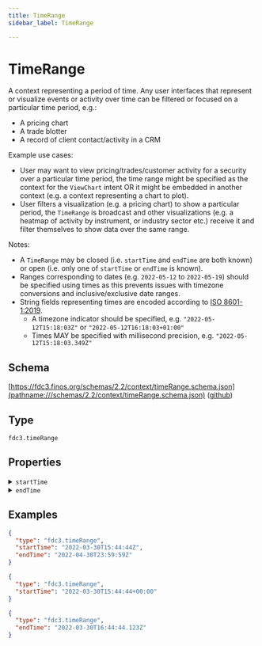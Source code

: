 ```yaml
---
title: TimeRange
sidebar_label: TimeRange

---
```


# TimeRange

A context representing a period of time. Any user interfaces that represent or visualize events or activity over time can be filtered or focused on a particular time period, e.g.:

- A pricing chart
- A trade blotter
- A record of client contact/activity in a CRM

Example use cases:

- User may want to view pricing/trades/customer activity for a security over a particular time period, the time range might be specified as the context for the `ViewChart` intent OR it might be embedded in another context (e.g. a context representing a chart to plot).
- User filters a visualization (e.g. a pricing chart) to show a particular period, the `TimeRange` is broadcast and other visualizations (e.g. a heatmap of activity by instrument, or industry sector etc.) receive it and filter themselves to show data over the same range.

Notes:

- A `TimeRange` may be closed (i.e. `startTime` and `endTime` are both known) or open (i.e. only one of `startTime` or `endTime` is known).
- Ranges corresponding to dates (e.g. `2022-05-12` to `2022-05-19`) should be specified using times as this prevents issues with timezone conversions and inclusive/exclusive date ranges.
- String fields representing times are encoded according to [ISO 8601-1:2019](https://www.iso.org/standard/70907.html).
  - A timezone indicator should be specified, e.g. `"2022-05-12T15:18:03Z"` or `"2022-05-12T16:18:03+01:00"`
  - Times MAY be specified with millisecond precision, e.g. `"2022-05-12T15:18:03.349Z"`

## Schema

[https://fdc3.finos.org/schemas/2.2/context/timeRange.schema.json](pathname:///schemas/2.2/context/timeRange.schema.json) ([github](https://github.com/finos/FDC3/tree/main/packages/fdc3-context/schemas/context/timeRange.schema.json))

## Type

`fdc3.timeRange`

## Properties

<details>
  <summary><code>startTime</code></summary>

**type**: `string`

The start time of the range, encoded according to [ISO 8601-1:2019](https://www.iso.org/standard/70907.html) with a timezone indicator.

</details>

<details>
  <summary><code>endTime</code></summary>

**type**: `string`

The end time of the range, encoded according to [ISO 8601-1:2019](https://www.iso.org/standard/70907.html) with a timezone indicator.

</details>

## Examples

```json
{
  "type": "fdc3.timeRange",
  "startTime": "2022-03-30T15:44:44Z",
  "endTime": "2022-04-30T23:59:59Z"
}
```

```json
{
  "type": "fdc3.timeRange",
  "startTime": "2022-03-30T15:44:44+00:00"
}
```

```json
{
  "type": "fdc3.timeRange",
  "endTime": "2022-03-30T16:44:44.123Z"
}
```

